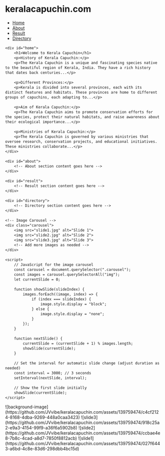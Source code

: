 # keralacapuchin.com
<html lang="en">
<head>
    <meta charset="UTF-8">
    <meta name="viewport" content="width=device-width, initial-scale=1.0">
    <title>Kerala Capuchin</title>
    <style>
        body {
            background-image: url("background-image.jpg");
            background-size: cover;
            background-position: center;
        }
    </style>
</head>
<body>
    <nav>
        <ul>
            <li><a href="#home">Home</a></li>
            <li><a href="#about">About</a></li>
            <li><a href="#result">Result</a></li>
            <li><a href="#directory">Directory</a></li>
        </ul>
    </nav>

    <div id="home">
        <h1>Welcome to Kerala Capuchin</h1>
        <p>History of Kerala Capuchin:</p>
        <p>The Kerala Capuchin is a unique and fascinating species native to the beautiful region of Kerala, India. They have a rich history that dates back centuries...</p>

        <p>Different Provinces:</p>
        <p>Kerala is divided into several provinces, each with its distinct features and habitats. These provinces are home to different groups of capuchins, each adapting to...</p>

        <p>Aim of Kerala Capuchin:</p>
        <p>The Kerala Capuchin aims to promote conservation efforts for the species, protect their natural habitats, and raise awareness about their ecological importance...</p>

        <p>Ministries of Kerala Capuchin:</p>
        <p>The Kerala Capuchin is governed by various ministries that oversee research, conservation projects, and educational initiatives. These ministries collaborate...</p>
    </div>

    <div id="about">
        <!-- About section content goes here -->
    </div>

    <div id="result">
        <!-- Result section content goes here -->
    </div>

    <div id="directory">
        <!-- Directory section content goes here -->
    </div>

    <!-- Image Carousel -->
    <div class="carousel">
        <img src="slide1.jpg" alt="Slide 1">
        <img src="slide2.jpg" alt="Slide 2">
        <img src="slide3.jpg" alt="Slide 3">
        <!-- Add more images as needed -->
    </div>

    <script>
        // JavaScript for the image carousel
        const carousel = document.querySelector(".carousel");
        const images = carousel.querySelectorAll("img");
        let currentSlide = 0;

        function showSlide(slideIndex) {
            images.forEach((image, index) => {
                if (index === slideIndex) {
                    image.style.display = "block";
                } else {
                    image.style.display = "none";
                }
            });
        }

        function nextSlide() {
            currentSlide = (currentSlide + 1) % images.length;
            showSlide(currentSlide);
        }

        // Set the interval for automatic slide change (adjust duration as needed)
        const interval = 3000; // 3 seconds
        setInterval(nextSlide, interval);

        // Show the first slide initially
        showSlide(currentSlide);
    </script>

</body>
</html>
![background-image](https://github.com/JVvibe/keralacapuchin.com/assets/139759474/c4cf2124-8168-4dba-9269-448a0caa3423)
![slide3](https://github.com/JVvibe/keralacapuchin.com/assets/139759474/918c25a2-e9a3-4154-99f9-a36f6a5902b8)
![slide2](https://github.com/JVvibe/keralacapuchin.com/assets/139759474/ccbae4e8-7b8c-4cad-a8d7-7850f8812acb)
![slide1](https://github.com/JVvibe/keralacapuchin.com/assets/139759474/027f6443-a6bd-4c8e-83d6-298dbb4bc15d)
